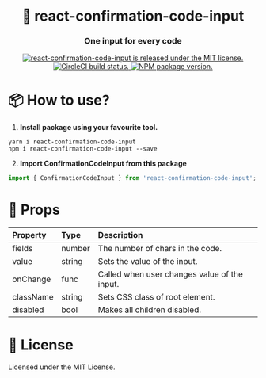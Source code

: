 <h1 align="center">
    🔐 react-confirmation-code-input
</h1>
<h3 align="center">
    One input for every code
</h3>
<p align="center">
    <a href="https://github.com/gatsbyjs/gatsby/blob/master/LICENSE">
        <img src="https://img.shields.io/badge/license-MIT-blue.svg" alt="react-confirmation-code-input is released under the MIT license." />
    </a>
  <a href="https://circleci.com/gh/V3RON/react-confirmation-code-input">
    <img src="https://circleci.com/gh/V3RON/react-confirmation-code-input.svg?style=shield" alt="CircleCI build status." />
  </a>
  <a href="https://www.npmjs.com/package/react-confirmation-code-input">
    <img src="https://img.shields.io/npm/v/react-confirmation-code-input.svg" alt="NPM package version." />
  </a>
</p>

# 📦 How to use?

1. **Install package using your favourite tool.**

```shell
yarn i react-confirmation-code-input
npm i react-confirmation-code-input --save
```

2. **Import ConfirmationCodeInput from this package**

```js
import { ConfirmationCodeInput } from 'react-confirmation-code-input';
```

# 🔧 Props

| Property               | Type   | Description                                                 |
| :--------------------- | :----- | :-----------------------------------------------------------|
| fields                 | number | The number of chars in the  code.                           |
| value                  | string | Sets the value of the input.                                |
| onChange               | func   | Called when user changes value of the input.                |
| className              | string | Sets CSS class of root element.                             |
| disabled               | bool   | Makes all children disabled.                                |

# 📝 License

Licensed under the MIT License.
